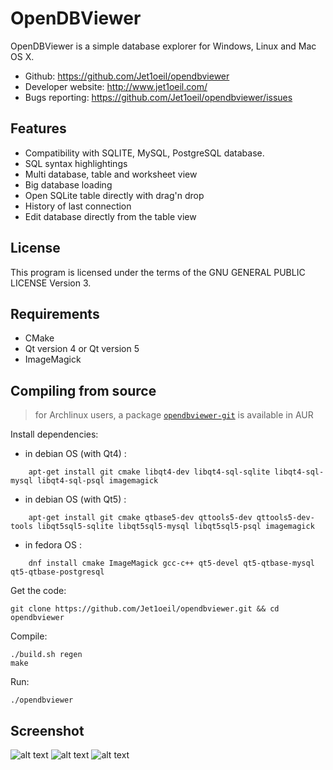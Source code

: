 OpenDBViewer
============

OpenDBViewer is a simple database explorer for Windows, Linux and Mac OS X.

- Github: https://github.com/Jet1oeil/opendbviewer
- Developer website: http://www.jet1oeil.com/
- Bugs reporting: https://github.com/Jet1oeil/opendbviewer/issues

Features
--------
- Compatibility with SQLITE, MySQL, PostgreSQL database.
- SQL syntax highlightings
- Multi database, table and worksheet view
- Big database loading
- Open SQLite table directly with drag'n drop
- History of last connection
- Edit database directly from the table view

License
-------

This program is licensed under the terms of the GNU GENERAL PUBLIC LICENSE Version 3.

Requirements
------------

- CMake
- Qt version 4 or Qt version 5
- ImageMagick

Compiling from source
---------------------

> for Archlinux users, a package [`opendbviewer-git`](https://aur.archlinux.org/packages/opendbviewer-git) is available in AUR

Install dependencies:
  * in debian OS (with Qt4) :
```
    apt-get install git cmake libqt4-dev libqt4-sql-sqlite libqt4-sql-mysql libqt4-sql-psql imagemagick
```
  * in debian OS (with Qt5) :
```
    apt-get install git cmake qtbase5-dev qttools5-dev qttools5-dev-tools libqt5sql5-sqlite libqt5sql5-mysql libqt5sql5-psql imagemagick
```
  * in fedora OS : 
```
    dnf install cmake ImageMagick gcc-c++ qt5-devel qt5-qtbase-mysql qt5-qtbase-postgresql
```
Get the code:

    git clone https://github.com/Jet1oeil/opendbviewer.git && cd opendbviewer

Compile:

    ./build.sh regen
    make

Run:

    ./opendbviewer

Screenshot
----------

![alt text](https://raw.githubusercontent.com/Jet1oeil/opendbviewer/master/doc/opendbviewer-screenshot-1.png)
![alt text](https://raw.githubusercontent.com/Jet1oeil/opendbviewer/master/doc/opendbviewer-screenshot-2.png)
![alt text](https://raw.githubusercontent.com/Jet1oeil/opendbviewer/master/doc/opendbviewer-screenshot-3.png)
